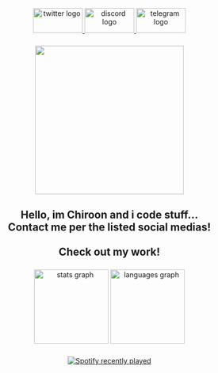 <div align="center">
  <a href="https://x.com/felixkex" target="_blank">
    <img src="https://raw.githubusercontent.com/maurodesouza/profile-readme-generator/master/src/assets/icons/social/twitter/default.svg" width="100" height="50" alt="twitter logo"  />
  </a>
  <a href="https://discord.com/users/chiron6750" target="_blank">
    <img src="https://raw.githubusercontent.com/maurodesouza/profile-readme-generator/master/src/assets/icons/social/discord/default.svg" width="100" height="50" alt="discord logo"  />
  </a>
  <a href="https://t.me/Chiroooon" target="_blank">
    <img src="https://raw.githubusercontent.com/maurodesouza/profile-readme-generator/master/src/assets/icons/social/telegram/default.svg" width="100" height="50" alt="telegram logo"  />
  </a>
</div>

###

<div align="center">
  <img height="300" src="https://i.imgur.com/Tkwveqe.gif"  />
</div>

###

<h2 align="center">Hello, im Chiroon and i code stuff...<br>Contact me per the listed social medias!<br><br>Check out my work!</h2>

###

<div align="center">
  <img src="https://github-readme-stats.vercel.app/api?username=Chirooon&hide_title=false&hide_rank=false&show_icons=true&include_all_commits=true&count_private=true&disable_animations=false&theme=prussian&locale=en&hide_border=true&order=1" height="150" alt="stats graph"  />
  <img src="https://github-readme-stats.vercel.app/api/top-langs?username=Chirooon&locale=en&hide_title=false&layout=compact&card_width=320&langs_count=5&theme=prussian&hide_border=true&order=2" height="150" alt="languages graph"  />
</div>

###

<div align="center">
  <a href="https://open.spotify.com/user/msg8brl56c8pa0msj16gy10ex">
    <img src="https://spotify-recently-played-readme.vercel.app/api?user=msg8brl56c8pa0msj16gy10ex&count=1" alt="Spotify recently played"  />
  </a>
</div>

###

